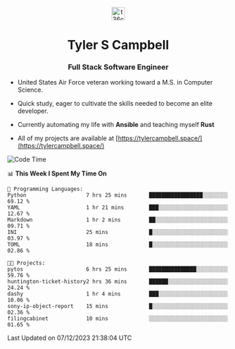 <p align="center">
<a href="https://www.linkedin.com/in/t36campbell" target="blank"><img align="center" src="https://ik.imagekit.io/t36campbell/Portfolio/linkedin.png.original_m8bbGgPh6.png" alt="t36campbell" height="30" width="30" /></a>
</p>
<h1 align="center">Tyler S Campbell</h1>
<h3 align="center">Full Stack Software Engineer</h3>

* United States Air Force veteran working toward a M.S. in Computer Science.

* Quick study, eager to cultivate the skills needed to become an elite developer.

* Currently automating my life with **Ansible** and teaching myself **Rust**

* All of my projects are available at [https://tylercampbell.space/](https://tylercampbell.space/)

<!--START_SECTION:waka-->
![Code Time](http://img.shields.io/badge/Code%20Time-3%2C023%20hrs%2014%20mins-blue)

📊 **This Week I Spent My Time On** 

```text
💬 Programming Languages: 
Python                   7 hrs 25 mins       █████████████████░░░░░░░░   69.12 % 
YAML                     1 hr 21 mins        ███░░░░░░░░░░░░░░░░░░░░░░   12.67 % 
Markdown                 1 hr 2 mins         ██░░░░░░░░░░░░░░░░░░░░░░░   09.71 % 
INI                      25 mins             █░░░░░░░░░░░░░░░░░░░░░░░░   03.97 % 
TOML                     18 mins             █░░░░░░░░░░░░░░░░░░░░░░░░   02.86 % 

🐱‍💻 Projects: 
pytos                    6 hrs 25 mins       ███████████████░░░░░░░░░░   59.76 % 
huntington-ticket-history2 hrs 36 mins       ██████░░░░░░░░░░░░░░░░░░░   24.24 % 
dashy                    1 hr 4 mins         ███░░░░░░░░░░░░░░░░░░░░░░   10.06 % 
sony-ip-object-report    15 mins             █░░░░░░░░░░░░░░░░░░░░░░░░   02.36 % 
filingcabinet            10 mins             ░░░░░░░░░░░░░░░░░░░░░░░░░   01.65 % 
```


 Last Updated on 07/12/2023 21:38:04 UTC
<!--END_SECTION:waka-->
